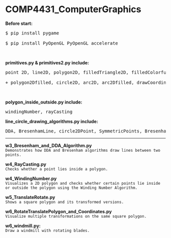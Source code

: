 # COMP4431_ComputerGraphics

**Before start:** <br>
<pre>$ pip install pygame  <br>
$ pip install PyOpenGL PyOpenGL_accelerate </pre> <br>

**primitives.py & primitives2.py include:**  <br>
<pre>point 2D, line2D, polygon2D, filledTriangle2D, filledColorfulTriangle2D, triangleFan2D  <br>
+ polygon2Dfilled, circle2D, arc2D, arc2Dfilled, drawCoordinates  </pre> <br> 

**polygon_inside_outside.py include:**  <br>
<pre>windingNumber, rayCasting</pre>

**line_circle_drawing_algorithms.py include:**  <br>
<pre>DDA, BresenhamLine, circle2DPoint, SymmetricPoints, BresenhamCircle</pre>

___

**w3_Bresenham_and_DDA_Algorithm.py** <br>
```Demonstrates how DDA and Bresenham algorithms draw lines between two points.```

**w4_RayCasting.py** <br>
```Checks whether a point lies inside a polygon.```

**w4_WindingNumber.py** <br>
```Visualizes a 2D polygon and checks whether certain points lie inside or outside the polygon using the Winding Number Algorithm.```

**w5_TranslateRotate.py** <br>
```Shows a square polygon and its transformed versions.```

**w6_RotateTranslatePolygon_and_Coordinates.py** <br>
```Visualize multiple transformations on the same square polygon.```

**w6_windmill.py:** <br>
```Draw a windmill with rotating blades.```

 
